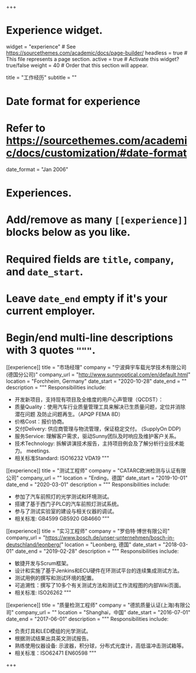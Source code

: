 +++
# Experience widget.
widget = "experience"  # See https://sourcethemes.com/academic/docs/page-builder/
headless = true  # This file represents a page section.
active = true  # Activate this widget? true/false
weight = 40  # Order that this section will appear.

title = "工作经历"
subtitle = ""

# Date format for experience
#   Refer to https://sourcethemes.com/academic/docs/customization/#date-format
date_format = "Jan 2006"

# Experiences.
#   Add/remove as many `[[experience]]` blocks below as you like.
#   Required fields are `title`, `company`, and `date_start`.
#   Leave `date_end` empty if it's your current employer.
#   Begin/end multi-line descriptions with 3 quotes `"""`.

[[experience]]
  title = "市场经理"
  company = "宁波舜宇车载光学技术有限公司(德国分公司)"
  company_url = "http://www.sunnyoptical.com/en/default.html"
  location = "Forchheim, Germany"
  date_start = "2020-10-28"
  date_end = ""
  description = """
  Responsibilities include:
  
  * 开发新项目，支持现有项目及全维度的用户心声管理（QCDST）：
  * 质量Quality：使用汽车行业质量管理工具来解决已生质量问题，定位并消除潜在问题 及防止问题再生。（APQP FEMA 8D）
  * 价格Cost：报价协商。
  * 交付Delivery: 供应商管理与物流管理，保证稳定交付。 (SupplyOn DDP)
  * 服务Service: 理解客户需求，驱动Sunny团队及时响应及维护客户关系。
  * 技术Technology: 拆解讲演技术报告，主持项目例会及了解分析行业技术能力。
meetings.
  * 相关标准Standard: ISO16232 VDA19 
  """


[[experience]]
  title = "测试工程师"
  company = "CATARC欧洲检测与认证有限公司"
  company_url = ""
  location = "Erding，德国"
  date_start = "2019-10-01"
  date_end = "2020-03-01"
  description = """
  Responsibilities include:
  
  * 参加了汽车前照灯的光学测试和环境测试。
  * 搭建了基于西门子PLC的汽车前照灯测试系统。
  * 参与了测试实验室的建设与相关仪器的调试。
  * 相关标准: GB4599 GB5920 GB4660
  """

[[experience]]
  title = "实习工程师"
  company = "罗伯特·博世有限公司"
  company_url = "https://www.bosch.de/unser-unternehmen/bosch-in-deutschland/leonberg/"
  location = "Leonberg, 德国"
  date_start = "2018-03-01"
  date_end = "2019-02-28"
  description = """
  Responsibilities include:
  
  * 敏捷开发与Scrum框架。 
  * 设计和实施了基于Jenkins和ECU硬件在环测试平台的连续集成测试方法。
  * 测试用例的撰写和测试环境的配置。
  * 可追溯性：撰写了10多个有关测试方法和测试工作流程图的内部Wiki页面。
  * 相关标准: ISO26262
  """

[[experience]]
  title = "质量检测工程师"
  company = "德凯质量认证(上海)有限公司"
  company_url = ""
  location = "Shanghai，中国"
  date_start = "2016-07-01"
  date_end = "2017-06-01"
  description = """
  Responsibilities include:
  

  * 负责灯具和LED模组的光学测试。
  * 根据测试结果出具英文测试报告。
  * 熟练使用仪器设备: 示波器，积分球，分布式光度计，高低温冲击测试箱等。
  * 相关标准：ISO62471 EN60598
  """


+++
